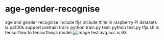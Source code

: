 # age-gender-recognise
age and gender recognise
include tfjs 
include tflite in raspberry PI
datasets is pa100k
support pretrain
train: python train.py
test: python test.py
tfjs.sh is tensorflow to tensorflowjs model
![image](https://user-images.githubusercontent.com/35924113/178099694-38d6df94-5677-4024-8727-f19c354a5c22.png)
test avg acc is 93.
